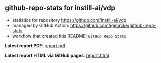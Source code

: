 ## github-repo-stats for instill-ai/vdp

- statistics for repository https://github.com/instill-ai/vdp
- managed by GitHub Action: https://github.com/jgehrcke/github-repo-stats
- workflow that created this README: `GitHub Repo Stats`

**Latest report PDF**: [report.pdf](https://github.com/instill-ai/vdp-stats/raw/main/instill-ai/vdp/latest-report/report.pdf)


**Latest report HTML via GitHub pages**: [report.html](https://instill-ai.github.io/vdp-stats/instill-ai/vdp/latest-report/report.html)
